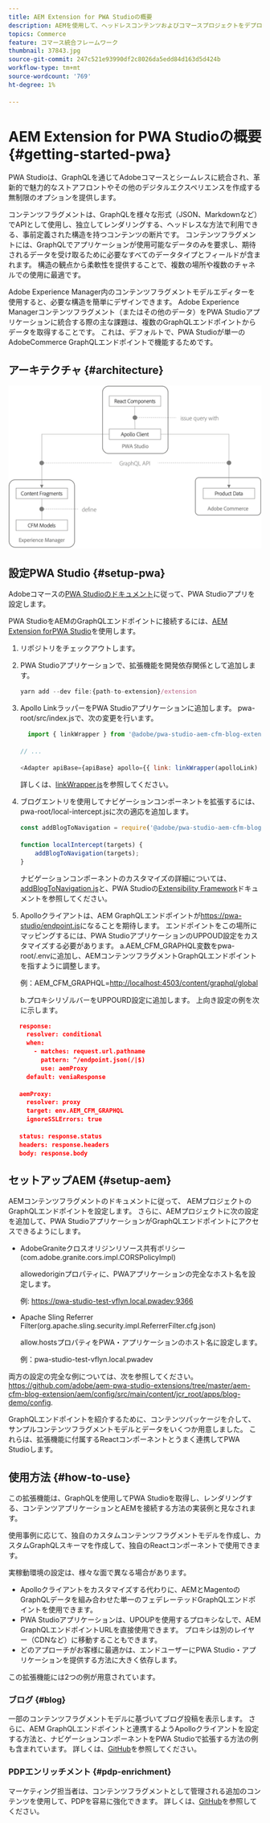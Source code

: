 ```yaml
---
title: AEM Extension for PWA Studioの概要
description: AEMを使用して、ヘッドレスコンテンツおよびコマースプロジェクトをデプロイする方法についてPWA Studioします。
topics: Commerce
feature: コマース統合フレームワーク
thumbnail: 37843.jpg
source-git-commit: 247c521e93990df2c8026da5edd84d163d5d424b
workflow-type: tm+mt
source-wordcount: '769'
ht-degree: 1%

---
```



# AEM Extension for PWA Studioの概要 {#getting-started-pwa}

PWA Studioは、GraphQLを通じてAdobeコマースとシームレスに統合され、革新的で魅力的なストアフロントやその他のデジタルエクスペリエンスを作成する無制限のオプションを提供します。

コンテンツフラグメントは、GraphQLを様々な形式（JSON、Markdownなど）でAPIとして使用し、独立してレンダリングする、ヘッドレスな方法で利用できる、事前定義された構造を持つコンテンツの断片です。 コンテンツフラグメントには、GraphQLでアプリケーションが使用可能なデータのみを要求し、期待されるデータを受け取るために必要なすべてのデータタイプとフィールドが含まれます。 構造の観点から柔軟性を提供することで、複数の場所や複数のチャネルでの使用に最適です。

Adobe Experience Manager内のコンテンツフラグメントモデルエディターを使用すると、必要な構造を簡単にデザインできます。 Adobe Experience Managerコンテンツフラグメント（またはその他のデータ）をPWA Studioアプリケーションに統合する際の主な課題は、複数のGraphQLエンドポイントからデータを取得することです。 これは、デフォルトで、PWA Studioが単一のAdobeCommerce GraphQLエンドポイントで機能するためです。

## アーキテクチャ {#architecture}

![PWAヘッドレスアーキテクチャ](/help/commerce/cif/assets/pwa-studio/PWA-Studio_Architecture.png)

## 設定PWA Studio {#setup-pwa}

Adobeコマースの[PWA Studioのドキュメント](https://magento.github.io/pwa-studio/tutorials/)に従って、PWA Studioアプリを設定します。

PWA StudioをAEMのGraphQLエンドポイントに接続するには、[AEM Extension forPWA Studio](https://github.com/adobe/aem-pwa-studio-extensions)を使用します。

1. リポジトリをチェックアウトします。

1. PWA Studioアプリケーションで、拡張機能を開発依存関係として追加します。

   ```javascript
   yarn add --dev file:{path-to-extension}/extension
   ```

1. Apollo LinkラッパーをPWA Studioアプリケーションに追加します。 pwa-root/src/index.jsで、次の変更を行います。

   ```javascript
     import { linkWrapper } from '@adobe/pwa-studio-aem-cfm-blog-extension';
   
   // ...
   
   <Adapter apiBase={apiBase} apollo={{ link: linkWrapper(apolloLink) }} store={store}>
   ```

   詳しくは、[linkWrapper.js](https://github.com/adobe/aem-pwa-studio-extensions/blob/master/aem-cfm-blog-extension/extension/src/linkWrapper.js)を参照してください。

1. ブログエントリを使用してナビゲーションコンポーネントを拡張するには、 pwa-root/local-intercept.jsに次の適応を追加します。

   ```javascript
   const addBlogToNavigation = require('@adobe/pwa-studio-aem-cfm-blog-extension/src/addBlogToNavigation');
   
   function localIntercept(targets) {
       addBlogToNavigation(targets);
   }    
   ```

   ナビゲーションコンポーネントのカスタマイズの詳細については、 [addBlogToNavigation.js](https://github.com/adobe/aem-pwa-studio-extensions/blob/master/aem-cfm-blog-extension/extension/src/addBlogToNavigation.js)と、PWA Studioの[Extensibility Framework](https://magento.github.io/pwa-studio/pwa-buildpack/extensibility-framework/)ドキュメントを参照してください。

1. Apolloクライアントは、AEM GraphQLエンドポイントが<https://pwa-studio/endpoint.js>になることを期待します。 エンドポイントをこの場所にマッピングするには、PWA StudioアプリケーションのUPPOUD設定をカスタマイズする必要があります。
a.AEM_CFM_GRAPHQL変数をpwa-root/.envに追加し、AEMコンテンツフラグメントGraphQLエンドポイントを指すように調整します。

   例：AEM_CFM_GRAPHQL=<http://localhost:4503/content/graphql/global>

   b.プロキシリゾルバーをUPPOURD設定に追加します。 上向き設定の例を次に示します。

```json
   response:
     resolver: conditional
     when:
       - matches: request.url.pathname
         pattern: ^/endpoint.json(/|$)
         use: aemProxy
     default: veniaResponse

   aemProxy:
     resolver: proxy
     target: env.AEM_CFM_GRAPHQL
     ignoreSSLErrors: true

   status: response.status
   headers: response.headers
   body: response.body
```

## セットアップAEM {#setup-aem}

AEMコンテンツフラグメントのドキュメントに従って、 AEMプロジェクトのGraphQLエンドポイントを設定します。 さらに、AEMプロジェクトに次の設定を追加して、PWA StudioアプリケーションがGraphQLエンドポイントにアクセスできるようにします。

* AdobeGraniteクロスオリジンリソース共有ポリシー(com.adobe.granite.cors.impl.CORSPolicyImpl)

   allowedoriginプロパティに、PWAアプリケーションの完全なホスト名を設定します。

   例:  <https://pwa-studio-test-vflyn.local.pwadev:9366>

* Apache Sling Referrer Filter(org.apache.sling.security.impl.ReferrerFilter.cfg.json)

   allow.hostsプロパティをPWA・アプリケーションのホスト名に設定します。

   例：pwa-studio-test-vflyn.local.pwadev

両方の設定の完全な例については、次を参照してください。<https://github.com/adobe/aem-pwa-studio-extensions/tree/master/aem-cfm-blog-extension/aem/config/src/main/content/jcr_root/apps/blog-demo/config>.

GraphQLエンドポイントを紹介するために、コンテンツパッケージを介して、サンプルコンテンツフラグメントモデルとデータをいくつか用意しました。 これらは、拡張機能に付属するReactコンポーネントとうまく連携してPWA Studioします。

## 使用方法 {#how-to-use}

この拡張機能は、GraphQLを使用してPWA Studioを取得し、レンダリングする、コンテンツアプリケーションとAEMを接続する方法の実装例と見なされます。

使用事例に応じて、独自のカスタムコンテンツフラグメントモデルを作成し、カスタムGraphQLスキーマを作成して、独自のReactコンポーネントで使用できます。

実稼動環境の設定は、様々な面で異なる場合があります。

* Apolloクライアントをカスタマイズする代わりに、AEMとMagentoのGraphQLデータを組み合わせた単一のフェデレーテッドGraphQLエンドポイントを使用できます。
* PWA Studioアプリケーションは、UPOUPを使用するプロキシなしで、AEM GraphQLエンドポイントURLを直接使用できます。 プロキシは別のレイヤー（CDNなど）に移動することもできます。
* どのアプローチがお客様に最適かは、エンドユーザーにPWA Studio・アプリケーションを提供する方法に大きく依存します。

この拡張機能には2つの例が用意されています。

### ブログ {#blog}

一部のコンテンツフラグメントモデルに基づいてブログ投稿を表示します。 さらに、AEM GraphQLエンドポイントと連携するようApolloクライアントを設定する方法と、ナビゲーションコンポーネントをPWA Studioで拡張する方法の例も含まれています。 詳しくは、[GitHub](https://github.com/adobe/aem-pwa-studio-extensions/tree/master/aem-cfm-blog-extension)を参照してください。

### PDPエンリッチメント {#pdp-enrichment}

マーケティング担当者は、コンテンツフラグメントとして管理される追加のコンテンツを使用して、PDPを容易に強化できます。  詳しくは、[GitHub](https://github.com/adobe/aem-pwa-studio-extensions/tree/master/aem-cif-product-page-extension)を参照してください。

